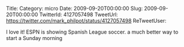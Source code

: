 Title: 
Category: micro
Date: 2009-09-20T00:00:00
Slug: 2009-09-20T00:00:00
TwitterId: 4127057498
TweetUrl: https://twitter.com/mark_philpot/status/4127057498
ReTweetUser: 

I love it! ESPN is showing Spanish League soccer. a much better way to start a Sunday morning